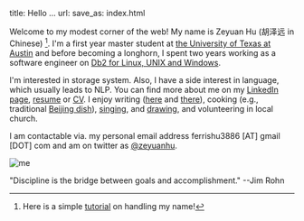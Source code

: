 title: Hello ...
url:
save_as: index.html

Welcome to my modest corner of the web! My name is Zeyuan Hu (胡泽远 in Chinese) [^1]. 
I'm a first year master student at [the University of Texas at Austin](https://www.utexas.edu/) and 
before becoming a longhorn, I spent two years working as a 
software engineer on [Db2 for Linux, UNIX and Windows](http://www.ibm.com/analytics/us/en/technology/db2/). 

I'm interested in storage system. Also, I have
a side interest in language, which usually leads to NLP. You can find more about me on my [LinkedIn page](http://cn.linkedin.com/in/zhu45), 
[resume]({attach}/assets/zeyuan-hu-cv.pdf) or [CV]({attach}/assets/zeyuan-hu-cv-long.pdf). 
I enjoy writing ([here](http://zhu45.org/blog2/) and [there](http://zeyuanhu.wordpress.com/)), cooking (e.g., traditional 
[Beijing dish](https://en.wikipedia.org/wiki/Beijing_cuisine)), 
[singing]({filename}songs.md), and [drawing](https://ferrishu3886.deviantart.com/), and volunteering in local church.

I am contactable via. my personal email address ferrishu3886 [AT] gmail [DOT] com and
am on twitter as [@zeyuanhu](https://twitter.com/zeyuanhu). 

<img src="/images/me2.jpg" class="img-fluid" alt="me" style="height: auto; max-width: 50%"/>

"Discipline is the bridge between goals and accomplishment." --Jim Rohn

[^1]: Here is a simple [tutorial]({filename}name.md) on handling my name!